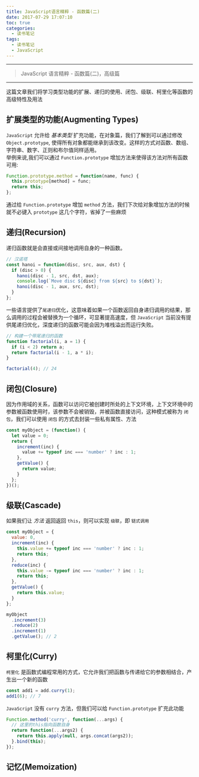 ```yaml
---
title: JavaScript语言精粹 - 函数篇(二)
date: 2017-07-29 17:07:10
toc: true
categories:
  - 读书笔记
tags:
  - 读书笔记
  - JavaScript
---
```


---

> JavaScript 语言精粹 - 函数篇(二)，高级篇

---

这篇文章我们将学习类型功能的扩展、递归的使用、闭包、级联、柯里化等函数的高级特性及用法

## 扩展类型的功能(Augmenting Types)

`JavaScript` 允许给 _基本类型_ 扩充功能，在对象篇，我们了解到可以通过修改 `Object.prototype`, 使得所有对象都能继承到该改变。这样的方式对函数、数组、字符串、数字、正则和布尔值同样适用。  
举例来说,我们可以通过 `Function.prototype` 增加方法来使得该方法对所有函数可用:

```javascript
Function.prototype.method = function(name, func) {
  this.prototype[method] = func;
  return this;
};
```

通过给 `Function.prototype` 增加 `method` 方法，我们下次给对象增加方法的时候就不必键入 `prototype` 这几个字符，省掉了一些麻烦

## 递归(Recursion)

递归函数就是会直接或间接地调用自身的一种函数。

```javascript
// 汉诺塔
const hanoi = function(disc, src, aux, dst) {
  if (disc > 0) {
    hanoi(disc - 1, src, dst, aux);
    console.log(`Move disc ${disc} from ${src} to ${dst}`);
    hanoi(disc - 1, aux, src, dst);
  }
};
```

一些语言提供了`尾递归`优化，这意味着如果一个函数返回自身递归调用的结果，那么调用的过程会被替换为一个循环，可显著提高速度，但 `JavaScript` 当前没有提供尾递归优化，深度递归的函数可能会因为堆栈溢出而运行失败。

```javascript
// 构建一个带尾递归的函数
function factorial(i, a = 1) {
  if (i < 2) return a;
  return factorial(i - 1, a * i);
}

factorial(4); // 24
```

## 闭包(Closure)

因为作用域的关系，函数可以访问它被创建时所处的上下文环境，上下文环境中的参数被函数使用时，该参数不会被销毁，并被函数直接访问，这种模式被称为 `闭包`，我们可以使用 `闭包` 的方式去封装一些私有属性、方法

```javascript
const myObject = (function() {
  let value = 0;
  return {
    increment(inc) {
      value += typeof inc === 'number' ? inc : 1;
    },
    getValue() {
      return value;
    }
  };
})();
```

## 级联(Cascade)

如果我们让 _方法_ 返回返回 `this`，则可以实现 `级联`，即 `链式调用`

```javascript
const myObject = {
  value: 0,
  increment(inc) {
    this.value += typeof inc === 'number' ? inc : 1;
    return this;
  },
  reduce(inc) {
    this.value -= typeof inc === 'number' ? inc : 1;
    return this;
  },
  getValue() {
    return this.value;
  }
};

myObject
  .increment(3)
  .reduce(2)
  .increment(1)
  .getValue(); // 2
```

## 柯里化(Curry)

`柯里化` 是函数式编程常用的方式，它允许我们把函数与传递给它的参数相结合，产生出一个新的函数

```javascript
const add1 = add.curry(1);
add1(6); // 7
```

`JavaScript` 没有 `curry` 方法，但我们可以给 `Function.prototype` 扩充此功能

```javascript
Function.method('curry', function(...args) {
  // 这里的this指向函数自身
  return function(...args2) {
    return this.apply(null, args.concat(args2));
  }.bind(this);
});
```

## 记忆(Memoization)
